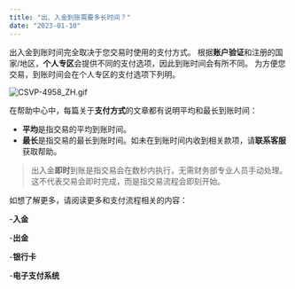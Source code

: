 ```yaml
---
title: "出、入金到账需要多长时间？"
date: "2023-01-10"
---
```


出入金到账时间完全取决于您交易时使用的支付方式。 根据**账户验证**和注册的国家/地区，**个人专区**会提供不同的支付选项，因此到账时间会有所不同。 为方便您交易，到账时间会在个人专区的支付选项下列明。

![CSVP-4958_ZH.gif](https://get.exness.help/hc/article_attachments/7215266303900)

在帮助中心中，每篇关于**支付方式**的文章都有说明平均和最长到账时间：

- **平均**是指交易的平均到账时间。
- **最长**是指交易的最长到账时间。如未在到账时间内收到相关款项，请**联系客服**获取帮助。

> 出入金**即时**到账是指交易会在数秒内执行，无需财务部专业人员手动处理。 这不代表交易会即时完成，而是指交易流程会即刻开始。

如想了解更多，请阅读更多和支付流程相关的内容：

-**入金**

-**出金**

-**银行卡**

-**电子支付系统**
